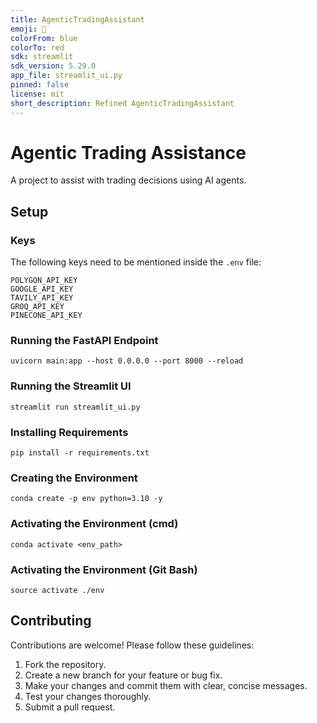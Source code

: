 ```yaml
---
title: AgenticTradingAssistant
emoji: 🐨
colorFrom: blue
colorTo: red
sdk: streamlit
sdk_version: 5.29.0
app_file: streamlit_ui.py
pinned: false
license: mit
short_description: Refined AgenticTradingAssistant
---
```






# Agentic Trading Assistance

A project to assist with trading decisions using AI agents.

## Setup

### Keys

The following keys need to be mentioned inside the `.env` file:

```
POLYGON_API_KEY
GOOGLE_API_KEY
TAVILY_API_KEY
GROQ_API_KEY
PINECONE_API_KEY
```

### Running the FastAPI Endpoint

```
uvicorn main:app --host 0.0.0.0 --port 8000 --reload
```

### Running the Streamlit UI

```
streamlit run streamlit_ui.py
```

### Installing Requirements

```
pip install -r requirements.txt
```

### Creating the Environment

```
conda create -p env python=3.10 -y
```

### Activating the Environment (cmd)

```
conda activate <env_path>
```

### Activating the Environment (Git Bash)

```
source activate ./env
```

## Contributing

Contributions are welcome! Please follow these guidelines:

1.  Fork the repository.
2.  Create a new branch for your feature or bug fix.
3.  Make your changes and commit them with clear, concise messages.
4.  Test your changes thoroughly.
5.  Submit a pull request.
